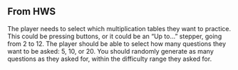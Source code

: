 ## From HWS
The player needs to select which multiplication tables they want to practice. This could be pressing buttons, or it could be an “Up to…” stepper, going from 2 to 12.
The player should be able to select how many questions they want to be asked: 5, 10, or 20.
You should randomly generate as many questions as they asked for, within the difficulty range they asked for.
